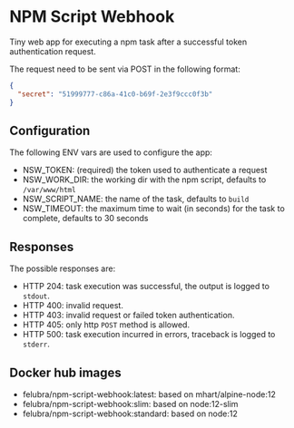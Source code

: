 # NPM Script Webhook
Tiny web app for executing a npm task after a successful token authentication request.

The request need to be sent via POST in the following format:
```json
{
  "secret": "51999777-c86a-41c0-b69f-2e3f9ccc0f3b"
}
```
## Configuration
The following ENV vars are used to configure the app:
- NSW_TOKEN: (required) the token used to authenticate a request
- NSW_WORK_DIR: the working dir with the npm script, defaults to `/var/www/html`
- NSW_SCRIPT_NAME: the name of the task, defaults to `build`
- NSW_TIMEOUT: the maximum time to wait (in seconds) for the task to complete, defaults to 30 seconds

## Responses
The possible responses are:
- HTTP 204: task execution was successful, the output is logged to `stdout`.
- HTTP 400: invalid request.
- HTTP 403: invalid request or failed token authentication.
- HTTP 405: only http `POST` method is allowed.
- HTTP 500: task execution incurred in errors, traceback is logged to `stderr`.

## Docker hub images
- felubra/npm-script-webhook:latest: based on mhart/alpine-node:12
- felubra/npm-script-webhook:slim: based on node:12-slim
- felubra/npm-script-webhook:standard: based on node:12
